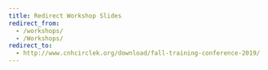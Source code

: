 ```yaml
---
title: Redirect Workshop Slides
redirect_from:
  - /workshops/
  - /Workshops/
redirect_to:
  - http://www.cnhcirclek.org/download/fall-training-conference-2019/
---
```

